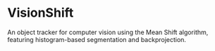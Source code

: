 # VisionShift
An object tracker for computer vision using the Mean Shift algorithm, featuring histogram-based segmentation and backprojection. 
